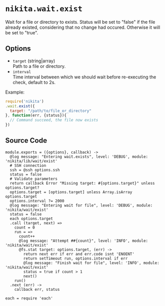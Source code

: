 
# `nikita.wait.exist`

Wait for a file or directory to exists. Status will be
set to "false" if the file already existed, considering that no
change had occured. Otherwise it will be set to "true".   

## Options  
  
* `target` (string|array)   
  Path to a file or directory.    
* `interval`   
  Time interval between which we should wait before re-executing the check,
  default to 2s.     

Example:

```js
require('nikita')
.wait.exist({
  target: "/path/to/file_or_directory"
}, function(err, {status}){
  // Command succeed, the file now exists
})
```

## Source Code

    module.exports = ({options}, callback) ->
      @log message: "Entering wait.exists", level: 'DEBUG', module: 'nikita/lib/wait/exist'
      # SSH connection
      ssh = @ssh options.ssh
      status = false
      # Validate parameters
      return callback Error "Missing target: #{options.target}" unless options.target?
      options.target = [options.target] unless Array.isArray options.target
      options.interval ?= 2000
      @log message: "Entering wait for file", level: 'DEBUG', module: 'nikita/wait/exist'
      status = false
      each options.target
      .call (target, next) =>
        count = 0
        run = =>
          count++
          @log message: "Attempt ##{count}", level: 'INFO', module: 'nikita/wait/exist'
          @fs.stat target: options.target, (err) ->
            return next err if err and err.code isnt 'ENOENT'
            return setTimeout run, options.interval if err
            @log message: "Finish wait for file", level: 'INFO', module: 'nikita/wait/exist'
            status = true if count > 1
            next()
        run()
      .next (err) ->
        callback err, status

    each = require 'each'
